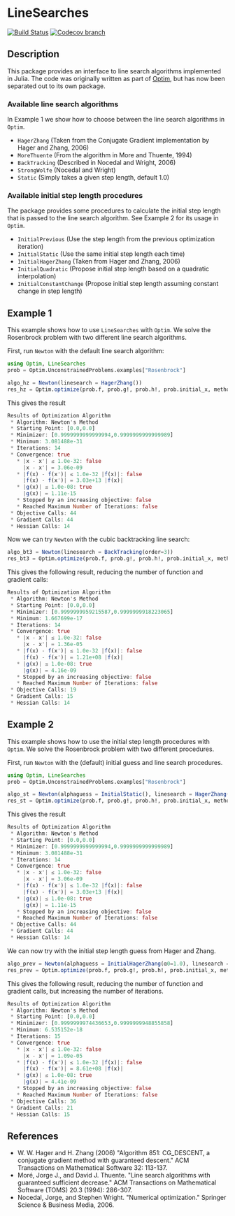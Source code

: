 # LineSearches

[![Build Status](https://travis-ci.org/JuliaNLSolvers/LineSearches.jl.svg?branch=master)](https://travis-ci.org/JuliaNLSolvers/LineSearches.jl)
[![Codecov branch](https://img.shields.io/codecov/c/github/JuliaNLSolvers/LineSearches.jl/master.svg?maxAge=2592000)](https://codecov.io/gh/JuliaNLSolvers/LineSearches.jl)

## Description
This package provides an interface to line search algorithms implemented in Julia.
The code was originally written as part of [Optim](https://github.com/JuliaNLSolvers/Optim.jl),
but has now been separated out to its own package.

### Available line search algorithms
In Example 1 we show how to choose between the line search algorithms
in `Optim`.
* `HagerZhang` (Taken from the Conjugate Gradient implementation
  by Hager and Zhang, 2006)
* `MoreThuente` (From the algorithm in More and Thuente, 1994)
* `BackTracking` (Described in Nocedal and Wright, 2006)
* `StrongWolfe` (Nocedal and Wright)
* `Static` (Simply takes a given step length, default 1.0)

### Available initial step length procedures
The package provides some procedures to calculate the initial step
length that is passed to the line search algorithm. See Example 2 for
its usage in `Optim`.
* `InitialPrevious` (Use the step length from the previous
  optimization iteration)
* `InitialStatic` (Use the same initial step length each time)
* `InitialHagerZhang` (Taken from Hager and Zhang, 2006)
* `InitialQuadratic` (Propose initial step length based on a quadratic
  interpolation)
* `InitialConstantChange` (Propose initial step length assuming
  constant change in step length)


## Example 1
This example shows how to use `LineSearches` with `Optim`.
We solve the Rosenbrock problem with two different line search algorithms.

First, run `Newton` with the default line search algorithm:
```julia
using Optim, LineSearches
prob = Optim.UnconstrainedProblems.examples["Rosenbrock"]

algo_hz = Newton(linesearch = HagerZhang())
res_hz = Optim.optimize(prob.f, prob.g!, prob.h!, prob.initial_x, method=algo_hz)
```

This gives the result
``` julia
Results of Optimization Algorithm
 * Algorithm: Newton's Method
 * Starting Point: [0.0,0.0]
 * Minimizer: [0.9999999999999994,0.9999999999999989]
 * Minimum: 3.081488e-31
 * Iterations: 14
 * Convergence: true
   * |x - x'| ≤ 1.0e-32: false 
     |x - x'| = 3.06e-09 
   * |f(x) - f(x')| ≤ 1.0e-32 |f(x)|: false
     |f(x) - f(x')| = 3.03e+13 |f(x)|
   * |g(x)| ≤ 1.0e-08: true 
     |g(x)| = 1.11e-15 
   * Stopped by an increasing objective: false
   * Reached Maximum Number of Iterations: false
 * Objective Calls: 44
 * Gradient Calls: 44
 * Hessian Calls: 14
```

Now we can try `Newton` with the cubic backtracking line search:
``` julia
algo_bt3 = Newton(linesearch = BackTracking(order=3))
res_bt3 = Optim.optimize(prob.f, prob.g!, prob.h!, prob.initial_x, method=algo_bt3)
```

This gives the following result, reducing the number of function and gradient calls:
``` julia
Results of Optimization Algorithm
 * Algorithm: Newton's Method
 * Starting Point: [0.0,0.0]
 * Minimizer: [0.9999999959215587,0.9999999918223065]
 * Minimum: 1.667699e-17
 * Iterations: 14
 * Convergence: true
   * |x - x'| ≤ 1.0e-32: false 
     |x - x'| = 1.36e-05 
   * |f(x) - f(x')| ≤ 1.0e-32 |f(x)|: false
     |f(x) - f(x')| = 1.21e+08 |f(x)|
   * |g(x)| ≤ 1.0e-08: true 
     |g(x)| = 4.16e-09 
   * Stopped by an increasing objective: false
   * Reached Maximum Number of Iterations: false
 * Objective Calls: 19
 * Gradient Calls: 15
 * Hessian Calls: 14
```

## Example 2
This example shows how to use the initial step length procedures with `Optim`.
We solve the Rosenbrock problem with two different procedures.

First, run `Newton` with the (default) initial guess and line search procedures.
```julia
using Optim, LineSearches
prob = Optim.UnconstrainedProblems.examples["Rosenbrock"]

algo_st = Newton(alphaguess = InitialStatic(), linesearch = HagerZhang())
res_st = Optim.optimize(prob.f, prob.g!, prob.h!, prob.initial_x, method=algo_st)
```

This gives the result
``` julia
Results of Optimization Algorithm
 * Algorithm: Newton's Method
 * Starting Point: [0.0,0.0]
 * Minimizer: [0.9999999999999994,0.9999999999999989]
 * Minimum: 3.081488e-31
 * Iterations: 14
 * Convergence: true
   * |x - x'| ≤ 1.0e-32: false 
     |x - x'| = 3.06e-09 
   * |f(x) - f(x')| ≤ 1.0e-32 |f(x)|: false
     |f(x) - f(x')| = 3.03e+13 |f(x)|
   * |g(x)| ≤ 1.0e-08: true 
     |g(x)| = 1.11e-15 
   * Stopped by an increasing objective: false
   * Reached Maximum Number of Iterations: false
 * Objective Calls: 44
 * Gradient Calls: 44
 * Hessian Calls: 14
```

We can now try with the initial step length guess from Hager and Zhang.
``` julia
algo_prev = Newton(alphaguess = InitialHagerZhang(α0=1.0), linesearch = HagerZhang())
res_prev = Optim.optimize(prob.f, prob.g!, prob.h!, prob.initial_x, method=algo_prev)
```

This gives the following result, reducing the number of function and gradient calls, but increasing the number of iterations.
``` julia
Results of Optimization Algorithm
 * Algorithm: Newton's Method
 * Starting Point: [0.0,0.0]
 * Minimizer: [0.9999999974436653,0.9999999948855858]
 * Minimum: 6.535152e-18
 * Iterations: 15
 * Convergence: true
   * |x - x'| ≤ 1.0e-32: false 
     |x - x'| = 1.09e-05 
   * |f(x) - f(x')| ≤ 1.0e-32 |f(x)|: false
     |f(x) - f(x')| = 8.61e+08 |f(x)|
   * |g(x)| ≤ 1.0e-08: true 
     |g(x)| = 4.41e-09 
   * Stopped by an increasing objective: false
   * Reached Maximum Number of Iterations: false
 * Objective Calls: 36
 * Gradient Calls: 21
 * Hessian Calls: 15
```


## References
- W. W. Hager and H. Zhang (2006) "Algorithm 851: CG_DESCENT, a conjugate gradient method with guaranteed descent." ACM Transactions on Mathematical Software 32: 113-137.
- Moré, Jorge J., and David J. Thuente. "Line search algorithms with guaranteed sufficient decrease." ACM Transactions on Mathematical Software (TOMS) 20.3 (1994): 286-307.
- Nocedal, Jorge, and Stephen Wright. "Numerical optimization." Springer Science & Business Media, 2006.
